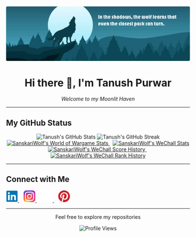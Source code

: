 <p align="center">
  <img src="./Assets/Banner.png" alt="Banner" />
</p>

<h1 align="center">Hi there 👋, I'm Tanush Purwar</h1>

<p align="center">
  <i>Welcome to my Moonlit Haven</i>
</p>

<hr />

<h2 align="left">My GitHub Status</h2>

<p align="center">
  <!-- GitHub Stats -->
  <img src="https://github-readme-stats.vercel.app/api?username=SanskariWolf&theme=prussian&show_icons=true" alt="Tanush's GitHub Stats" width="400" />
  <img src="https://streak-stats.demolab.com/?user=SanskariWolf&theme=prussian" alt="Tanush's GitHub Streak" width="440" />
  <br />

  <!-- Userbars -->
  <a href="https://wow.sinfocol.org/?page=usuario&u=SanskariWolf">
    <img src="https://wow.sinfocol.org/userbar/SanskariWolf.png" alt="SanskariWolf's World of Wargame Stats" height="25" />
  </a>
    <!-- Space -->
  <a href="https://www.wechall.net/profile/SanskariWolf">
    <img src="https://www.wechall.net/userbars/show/SanskariWolf.png" alt="SanskariWolf's WeChall Stats" height="25" />
  </a>
  <br /> <!-- Line break before graphs -->

  <!-- WeChall Graphs -->
  <a href="https://www.wechall.net/profile/SanskariWolf">
    <img src="https://www.wechall.net/graph/wc_totalscore.SanskariWolf.png" alt="SanskariWolf's WeChall Score History" height="100" /> <!-- Score Graph -->
  </a>
    <!-- Space -->
  <a href="https://www.wechall.net/profile/SanskariWolf">
    <img src="https://www.wechall.net/graph/wc_rank.SanskariWolf.png" alt="SanskariWolf's WeChall Rank History" height="100" /> <!-- Rank Graph -->
  </a>
</p>

<hr />

<h2 align="left">Connect with Me</h2>

<p align="left">
  <a href="https://www.linkedin.com/in/tanushpurwar/">
    <img src="./Assets/Icon_Linkedin.svg" alt="LinkedIn" height="32" width="32" />
  </a>   
  <a href="https://www.instagram.com/sanskari_wolf/">
    <img src="./Assets/Icon_Instagram.svg" alt="Instagram" height="32" width="32" />
  </a>   
  <a href="https://www.sanskariwolf.com/">
    <img src="./Assets/Icon_Website.svg" alt="Website" height="32" width="32" />
  </a>   
  <a href="https://in.pinterest.com/tanushpurwar/">
    <img src="./Assets/Icon_Pinterest.svg" alt="Pinterest" height="32" width="32" />
  </a>
</p>

<hr />

<p align="center">Feel free to explore my repositories</p>

<p align="center">
  <img src="https://komarev.com/ghpvc/?username=SanskariWolf&color=blueviolet" alt="Profile Views" />
</p>
